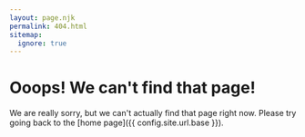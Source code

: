 ```yaml
---
layout: page.njk
permalink: 404.html
sitemap:
  ignore: true
---
```


# Ooops! We can't find that page!

We are really sorry, but we can't actually find that page right now. Please try going back to the [home page]({{ config.site.url.base }}).
